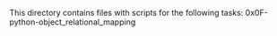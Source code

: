 This directory contains files with scripts for the following tasks:
0x0F-python-object_relational_mapping
